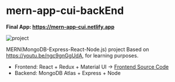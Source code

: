 # mern-app-cui-backEnd

**Final App: https://mern-app-cui.netlify.app**

![project](https://i.ibb.co/1LPbq71/Project1.png)

MERN(MongoDB-Express-React-Node.js) project Based on https://youtu.be/ngc9gnGgUdA, for learning purposes. 
* Frontend: React + Redux + Material UI -> [Frontend Source Code](https://github.com/dorajackcui/mern-app-cui)
* Backend: MongoDB Atlas + Express + Node 


